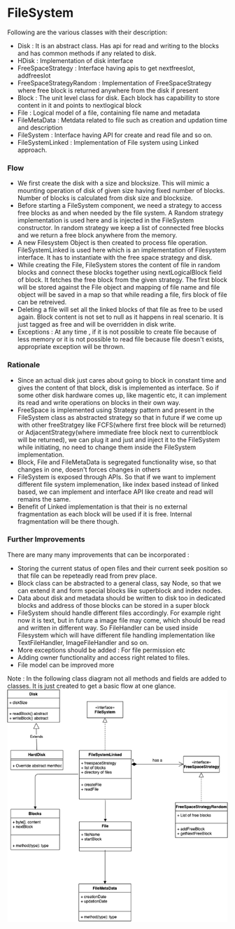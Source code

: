# FileSystem
Following are the various classes with their description:
  - Disk : It is an abstract class. Has api for read and writing to the blocks and has common methods if any related to disk.
  - HDisk : Implementation of disk interface
  - FreeSpaceStrategy : Interface having apis to get nextfreeslot, addfreeslot 
  - FreeSpaceStrategyRandom : Implementation of FreeSpaceStrategy where free block is returned anywhere from the disk if present
  - Block : The unit level class for disk. Each block has capabillity to store content in it and points to nextlogical block
  - File : Logical model of a file, containing file name and metadata
  - FileMetaData : Metdata related to file such as creation and updation time and description
  - FileSystem : Interface having API for create and read file and so on.
  - FileSystemLinked : Implementation of File system using Linked approach.

### Flow

  - We first create the disk with a size and blocksize. This will mimic a mounting operation of disk of given size having fixed number of blocks. Number of blocks is calculated from disk size and blocksize.
  - Before starting a FileSystem component, we need a strategy to access free blocks as and when needed by the file system. A Random strategy implementation is used here and is injected in the FileSystem constructor. In random strategy we keep a list of connected free blocks and we return a free block anywhere from the memory.
  - A new Filesystem Object is then created to process file operation. FileSystemLinked is used here which is an implementation of Filesystem interface. It has to instantiate with the free space strategy and disk.
  - While creating the File, FileSystem stores the content of file in random blocks and connect these blocks together using nextLogicalBlock field of block. It fetches the free block from the given strategy. The first block will be stored against the File object and mapping of file name and file object will be saved in a map so that while reading a file, firs block of file can be retreived. 
  - Deleting a file will set all the linked blocks of that file as free to be used again. Block content is not set to null as it happens in real scenario. It is just tagged as free and will be overridden in disk write.
  - Exceptions : At any time , if it is not possible to create file because of less memory or it is not possible to read file because file doesn't exists, appropriate exception will be thrown.

### Rationale
  - Since an actual disk just cares about going to block in constant time and gives the content of that block, disk is implemented as interface. So if some other disk hardware comes up, like magentic etc, it can implement its read and write operations on blocks in their own way.
  - FreeSpace is implemented using Strategy pattern and present in the FileSystem class as abstracted strategy so that in future if we come up with other freeStratgey like FCFS(where first free block will be returned) or AdjacentStrategy(where immediate free block next to currentblock will be returned), we can plug it and just and inject it to the FileSystem while initiating, no need to change them inside the FileSystem implementation.
  - Block, File and FileMetaData is segregated functionality wise, so that changes in one, doesn't forces changes in others
  - FileSystem is exposed through APIs. So that if we want to implement different file system implemenation, like index based instead of linked based, we can implement and interface API like create and read will remains the same.
  - Benefit of Linked implementation is that their is no external fragmentation as each block will be used if it is free. Internal fragmentation will be there though.

### Further Improvements
There are many many improvements that can be incorporated : 
  - Storing the current status of open files and their current seek position so that file can be repeteadly read from prev place. 
  - Block class can be abstracted to a general class, say Node, so that we can extend it and form special blocks like superblock and index nodes.
  - Data about disk and metadata should be written to disk too in dedicated blocks and address of those blocks can be stored in a super block
  - FileSystem should handle different files accordingly. For example right now it is text, but in future a image file may come, which should be read and written in different way. So FileHandler can be used inside Filesystem which will have different file handling implementation like TextFileHandler, ImageFileHandler and so on.
  - More exceptions should be added : For file permission etc
  - Adding owner functionality and access right related to files.
  - File model can be improved more

Note : In the following class diagram not all methods and fields are added to classes. It is just created to get a basic flow at one glance.
![FileSystem Diagram](filesystem.png)


